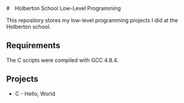 #　Holberton School Low-Level Programming

This repository stores my low-level programming projects I did at the Holberton school.

## Requirements
The C scripts were compiled with GCC 4.8.4.

## Projects
* C - Hello, World
